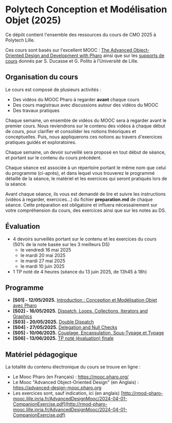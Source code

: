 # Polytech Conception et Modélisation Objet (2025)
Ce dépôt contient l'ensemble des ressources du cours de CMO 2025 à Polytech Lille.

Ces cours sont basés sur l'excellent MOOC : [The Advanced Object-Oriented Design and Development with Pharo](https://advanced-design-mooc.pharo.org) ainsi que sur les [supports de cours](https://github.com/UnivLille-Meta/Miage23) donnés par S. Ducasse et G. Polito à l’Université de Lille.

## Organisation du cours

Le cours est composé de plusieurs activités :
- Des vidéos du MOOC Pharo à regarder **avant** chaque cours
- Des cours magistraux avec discussions autour des vidéos du MOOC
- Des travaux pratiques

Chaque semaine, un ensemble de vidéos du MOOC sera à regarder avant le premier cours. Nous reviendrons sur le contenu des vidéos à chaque début de cours, pour clarifier et consolider les notions théoriques et conceptuelles. Puis, nous appliquerons ces notions au travers d'exercices pratiques guidés et exploratoires.

Chaque semaine, un devoir surveillé sera proposé en tout début de séance, et portant sur le contenu du cours précédent.

Chaque séance est associée à un répertoire portant le même nom que celui du programme (ci-après), et dans lequel vous trouverez le programmé détaillé de la séance, le matériel et les exercices qui seront pratiqués lors de la séance.

Avant chaque séance, ils vous est demandé de lire et suivre les instructions (vidéos à regarder, exercices...) du fichier **preparation.md** de chaque séance. Cette préparation est obligatoire et influera nécessairement sur votre compréhension du cours, des exercices ainsi que sur les notes au DS.


## Évaluation

- 4 devoirs surveillés portant sur le contenu et les exercices du cours (50% de la note basée sur les 3 meilleurs DS)
    - le vendredi 16 mai 2025
    - le mardi 20 mai 2025
    - le mardi 27 mai 2025
    - le mardi 10 juin 2025
- 1 TP noté de 4 heures (séance du 13 juin 2025, de 13h45 à 18h)

## Programme

- **[S01] - 12/05/2025.** [Introduction : Conception et Modélisation Objet avec Pharo](/1%20-%20Séances/S01%20-%20Introduction%20:%20Conception%20et%20Modélisation%20Objet%20avec%20Pharo.md)
- **[S02] - 16/05/2025.** [Dispatch, Loops, Collections, Iterators and Graphics](/1%20-%20Séances/S02%20-%20Dispatch,%20Loops,%20Collections,%20Iterators,%20and%20Graphics.md)
- **[S03] - 20/05/2025.** [Double Dispatch](/1%20-%20Séances/S03%20-%20More%20Double%20Dispatch%20and%20Bloc%20Animations.md)
- **[S04] - 27/05/2025.** [Delegation and Null Checks](/1%20-%20Séances/S04%20-%20Delegation,%20Null%20Checks,%20and%20Super%20again.md)
- **[S05] - 10/06/2025.** [Couplage, Encapsulation, Sous-Typage et Typage](/1%20-%20Séances/S05%20-%20Coupling,%20Encapsulation,%20Subclassing%20and%20Typing.md)
- **[S06] - 13/06/2025.** [TP noté (évaluation) finale](/1%20-%20Séances/S06%20-%20TP%20noté.md)

## Matériel pédagogique


La totalité du contenu électronique du cours se trouve en ligne :

- Le Mooc Pharo (en Français) : https://mooc.pharo.org/
- Le Mooc "Advanced Object-Oriented Design" (en Anglais) : https://advanced-design-mooc.pharo.org
- Les exercices sont, sauf indication, ici (en anglais) [http://rmod-pharo-mooc.lille.inria.fr/AdvancedDesignMooc/2024-04-01-CompanionExercise.pdf](http://rmod-pharo-mooc.lille.inria.fr/AdvancedDesignMooc/2024-04-01-CompanionExercise.pdf)
